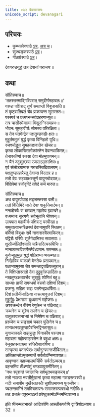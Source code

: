 ```yaml
---  
title: ०३२ देवपराजयः
unicode_script: devanagari
---  
```


## परिचयः
- कुम्भकोणपाठे [ऽत्र](https://archive.org/details/mahAbhArata-kumbhakoNam/page/n369), [अत्र च](https://sanskritdocuments.org/mirrors/mahabharata/mbhK/mahabharata-k-01-sa.html)।
- सुक्थङ्करपाठे [ऽत्र](http://bombay.indology.info/mahabharata/text/UD/MBh01.txt)।
- गीताप्रेस्पाठे [ऽत्र](https://archive.org/stream/mahabharata01ramauoft#page/564/mode/2up)।

देवगरुडयुद्धं तत्र देवानां पराजयः॥  

## कथा

सौतिरुवाच॥  
'ततस्तस्माद्गिरिवरात् समुदीर्णमहाबलः॥'  
गरुडः पक्षिराट् तूर्णं सम्प्राप्तो विबुधान्प्रति॥  
तं दृष्ट्वातिबलं चैव प्राकम्पन्त सुरास्ततः॥  
परस्परं च प्रत्यघ्नन्सर्वप्रहरणान्युत॥  
तत्र चासीदमेयात्मा विद्युदग्निसमप्रभः॥  
भौवनः सुमहावीर्यः सोमस्य परिरक्षिता॥  
स तेन पतगेन्द्रेण पक्षतुण्डनखैः क्षतः॥  
मुहूर्तमतुलं युद्धं कृत्वा विनिहतो युधि॥  
रजश्चोद्धूय सुमहत्पक्षवातेन खेचरः॥  
कृत्वा लोकान्निरालोकांस्तेन देवानवाकिरत्॥  
तेनावकीर्णा रजसा देवा मोहमुपागमन्॥  
न चैनं ददृशुश्छन्ना रजसाऽमृतरक्षिणः॥  
एवं संलोडयामास गरुडस्त्रिदिवालयम्॥  
पक्षतुण्डप्रहारैस्तु देवान्स विददार ह॥  
ततो देवः सहस्राक्षस्तूर्णं वायुमचोदयत्॥  
विक्षिपेमां रजोवृष्टिं तवेदं कर्म मारुत॥  

सौतिरुवाच॥  
अथ वायुरपोवाह तद्रजस्तरसा बली॥  
ततो वितिमिरे जाते देवाः शकुनिमार्दयन्॥  
ननादोच्चैः स बलवान् महामेघ इवाम्बरे॥  
वध्यमानः सुरगणैः सर्वभूतानि भीषयन्॥  
उत्पपात महावीर्यः पक्षिराट् परवीरहा॥  
समुत्पत्यान्तरिक्षस्थं देवानामुपरि स्थितम्॥  
वर्मिणो विबुधाः सर्वे नानाशस्त्रैरवाकिरन्॥  
पट्टिशैः परिघैः शूलैर्गदाभिश्च सवासवाः॥  
क्षुरप्रैर्ज्वलितैश्चापि चक्रैरादित्यरूपिभिः॥  
नानाशस्त्रविसर्गैस्तैर्वध्यमानः समन्ततः॥  
कुर्वन्सुतुमुलं युद्धं पक्षिराण्न व्यकम्पत॥  
निर्दहन्निव चाकाशे वैनतेयः प्रतापवान्॥  
पक्षाभ्यामुरसा चैव समन्ताद्व्यक्षिपत्सुरान्॥  
ते विक्षिप्तास्ततो देवा दुद्रुवुर्गरुडार्दिताः॥  
नखतुण्डक्षताश्चैव सुस्रुवुः शोणितं बहु॥  
साध्याः प्राचीं सगन्धर्वा वसवो दक्षिणां दिशम्॥  
प्रजग्मुः सहिता रुद्राः पतगेन्द्रप्रधर्षिताः॥  
दिशं प्रतीचीमादित्या नासत्यावुत्तरां दिशम्॥  
मुहुर्मुहुः प्रेक्षमाणा युध्यमानं महौजसः॥  
अश्वक्रन्देन वीरेण रेणुकेन च पक्षिराट्॥  
क्रथनेन च शूरेण तपनेन च खेचरः॥  
उलूकश्वसनाभ्यां च निमेषेण च पक्षिराट्॥  
प्ररुजेन च सङ्ग्रामं चकार पुलिनेन च॥  
तान्पक्षनखतुण्डाग्रैरभिनद्विनतासुतः॥  
युगान्तकाले सङ्क्रुद्धः पिनाकीव परन्तप॥  
महाबला महोत्साहास्तेन ते बहुधा क्षताः॥  
रेजुरभ्रघनप्रख्या रुधिरौघप्रवर्षिणः॥  
तान्कृत्वा पतगश्रेष्ठः सर्वानुत्क्रान्तजीवितान्॥  
अतिक्रान्तोऽमृतस्यार्थे सर्वतोऽग्निमपश्यत॥  
आवृण्वानं महाज्वालमर्चिर्भिः सर्वतोऽम्बरम्॥  
दहन्तमिव तीक्ष्णांशुं चण्डवायुसमीरितम्॥  
'नभः स्पृशन्तं ज्वालाभिः सर्वभूतभयङ्करम्॥'  
ततो नवत्या नवतीर्मुखानां कृत्वा महात्मा गरुडस्तरस्वी॥  
नदीः समापीय मुखैस्ततस्तैः सुशीघ्रमागम्य पुनर्जवेन॥  
ज्वलन्तमग्निं तममित्रतापनः समास्तरत्पत्ररथो नदीभिः॥  
ततः प्रचक्रे वपुरन्यदल्पं प्रवेष्टुकामोऽग्निमभिप्रशाम्य॥  

इति श्रीमन्महाभारते आदिपर्वणि आस्तीकपर्वणि द्वात्रिंशोऽध्यायः॥  
32 ॥  
